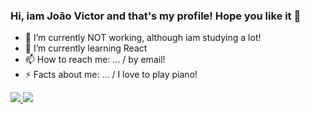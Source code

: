 ### Hi, iam João Victor and that's my profile! Hope you like it 👋

- 🔭 I’m currently NOT working, although iam studying a lot! 
- 🌱 I’m currently learning React
- 📫 How to reach me: ... / by email!
- ⚡ Facts about me: ... / I love to play piano!

<div>
  <a href="mailto:jvsdf@outlook.com"> <img src = "https://img.shields.io/badge/Gmail-D14836?style=for-the-badge&logo=gmail&logoColor=white" target="_blank"> </a>
  <a href="https://www.instagram.com/jvsfarias"> <img src = "https://img.shields.io/badge/Instagram-E4405F?style=for-the-badge&logo=instagram&logoColor=white" target="_blank"> </a> 
</div>

<div style="display: inline-block"></div>
